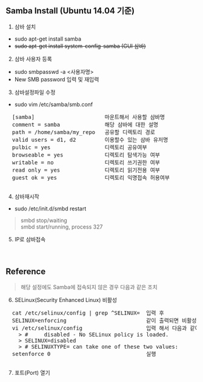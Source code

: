## Samba Install (Ubuntu 14.04 기준)
   
1. 삼바 설치
  * sudo apt-get install samba
  * ~~sudo apt-get install system-config-samba (GUI 삼바)~~   

2. 삼바 사용자 등록
  * sudo smbpasswd -a <사용자명>
  * New SMB password 입력 및 재입력 


3. 삼바설정파일 수정
  * sudo vim /etc/samba/smb.conf 
  <pre>
  [samba]                      마운트해서 사용할 삼바명 
  comment = samba              해당 삼바에 대한 설명
  path = /home/samba/my_repo   공유할 디렉토리 경로 
  valid users = d1, d2         이용할수 있는 삼바 유저명
  pulbic = yes                 디렉토리 공유여부 
  browseable = yes             디렉토리 탐색가능 여부 
  writable = no                디렉토리 쓰기권한 여부 
  read only = yes              디렉토리 읽기전용 여부 
  guest ok = yes               디렉토리 익명접속 허용여부
  </pre>

4. 삼바재시작
  * sudo /etc/init.d/smbd restart

   > smbd stop/waiting <br/>
   > smbd start/running, process 327 

5. IP로 삼바접속</br></br></br>                

## Reference
  
  > 해당 설정에도 Samba에 접속되지 않은 경우 다음과 같은 조치

6. SELinux(Security Enhanced Linux) 비활성
  <pre>
  cat /etc/selinux/config | grep ^SELINUX=  입력 후
  SELINUX=enforcing                         같이 출력되면 비활성화 시킴
  vi /etc/selinux/config                    입력 해서 다음과 같이 변경
  &nbsp; > #     disabled - No SELinux policy is loaded.
  &nbsp; > SELINUX=disabled
  &nbsp; > # SELINUXTYPE= can take one of these two values:
  setenforce 0                              실행
  </pre>

7. 포트(Port) 열기
